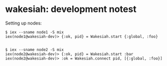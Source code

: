 wakesiah: development notest
============================

Setting up nodes:

    $ iex --sname node1 -S mix
    iex(node1@wakesiah-dev)> {:ok, pid} = Wakesiah.start {:global, :foo}


    $ iex --sname node2 -S mix
    iex(node2@wakesiah-dev)> {:ok, pid} = Wakesiah.start :bar
    iex(node2@wakesiah-dev)> :ok = Wakesiah.connect pid, [{:global, :foo}]

